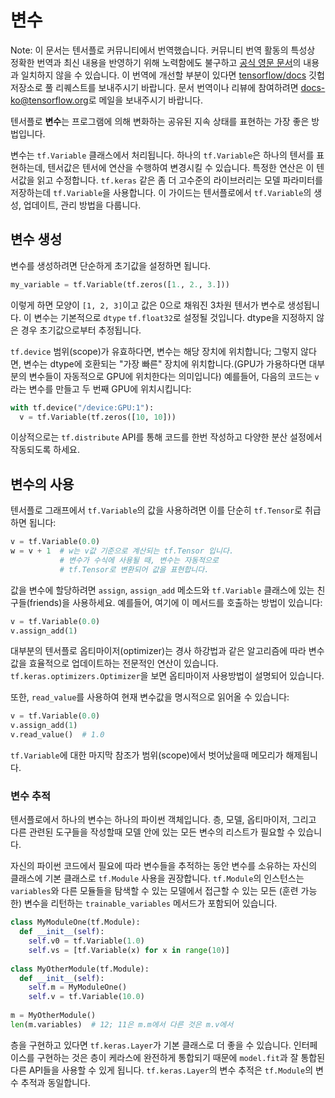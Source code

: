 # 변수

Note: 이 문서는 텐서플로 커뮤니티에서 번역했습니다. 커뮤니티 번역 활동의 특성상 정확한 번역과 최신 내용을 반영하기 위해 노력함에도
불구하고
[공식 영문 문서](https://github.com/tensorflow/docs/blob/master/site/en/beta/guide/variables.md)의
내용과 일치하지 않을 수 있습니다. 이 번역에 개선할 부분이 있다면
[tensorflow/docs](https://github.com/tensorflow/docs) 깃헙 저장소로 풀 리퀘스트를 보내주시기
바랍니다. 문서 번역이나 리뷰에 참여하려면
[docs-ko@tensorflow.org](https://groups.google.com/a/tensorflow.org/forum/#!forum/docs-ko)로
메일을 보내주시기 바랍니다.

텐서플로 **변수**는 프로그램에 의해 변화하는 공유된 지속 상태를 표현하는 가장 좋은 방법입니다.

변수는 `tf.Variable` 클래스에서 처리됩니다. 하나의 `tf.Variable`은 하나의 텐서를 표현하는데, 텐서값은 텐서에 연산을
수행하여 변경시킬 수 있습니다. 특정한 연산은 이 텐서값을 읽고 수정합니다. `tf.keras` 같은 좀 더 고수준의 라이브러리는 모델
파라미터를 저장하는데 `tf.Variable`을 사용합니다. 이 가이드는 텐서플로에서 `tf.Variable`의 생성, 업데이트, 관리 방법을
다룹니다.

## 변수 생성

변수를 생성하려면 단순하게 초기값을 설정하면 됩니다.

``` python
my_variable = tf.Variable(tf.zeros([1., 2., 3.]))
```

이렇게 하면 모양이 `[1, 2, 3]`이고 값은 0으로 채워진 3차원 텐서가 변수로 생성됩니다. 이 변수는 기본적으로 `dtype`
`tf.float32`로 설정될 것입니다. dtype을 지정하지 않은 경우 초기값으로부터 추정됩니다.

`tf.device` 범위(scope)가 유효하다면, 변수는 해당 장치에 위치합니다; 그렇지 않다면, 변수는 dtype에 호환되는 "가장 빠른"
장치에 위치합니다.(GPU가 가용하다면 대부분의 변수들이 자동적으로 GPU에 위치한다는 의미입니다) 예를들어, 다음의 코드는 `v`라는 변수를
만들고 두 번째 GPU에 위치시킵니다:

``` python
with tf.device("/device:GPU:1"):
  v = tf.Variable(tf.zeros([10, 10]))
```

이상적으로는 `tf.distribute` API를 통해 코드를 한번 작성하고 다양한 분산 설정에서 작동되도록 하세요.

## 변수의 사용

텐서플로 그래프에서 `tf.Variable`의 값을 사용하려면 이를 단순히 `tf.Tensor`로 취급하면 됩니다:

``` python
v = tf.Variable(0.0)
w = v + 1  # w는 v값 기준으로 계산되는 tf.Tensor 입니다.
           # 변수가 수식에 사용될 때, 변수는 자동적으로
           # tf.Tensor로 변환되어 값을 표현합니다.
```

값을 변수에 할당하려면 `assign`, `assign_add` 메소드와 `tf.Variable` 클래스에 있는 친구들(friends)을
사용하세요. 예를들어, 여기에 이 메서드를 호출하는 방법이 있습니다:

``` python
v = tf.Variable(0.0)
v.assign_add(1)
```

대부분의 텐서플로 옵티마이저(optimizer)는 경사 하강법과 같은 알고리즘에 따라 변수값을 효율적으로 업데이트하는 전문적인 연산이 있습니다.
`tf.keras.optimizers.Optimizer`을 보면 옵티마이저 사용방법이 설명되어 있습니다.

또한, `read_value`를 사용하여 현재 변수값을 명시적으로 읽어올 수 있습니다:

```python
v = tf.Variable(0.0)
v.assign_add(1)
v.read_value()  # 1.0
```

`tf.Variable`에 대한 마지막 참조가 범위(scope)에서 벗어났을때 메모리가 해제됩니다.

### 변수 추적

텐서플로에서 하나의 변수는 하나의 파이썬 객체입니다. 층, 모델, 옵티마이저, 그리고 다른 관련된 도구들을 작성할때 모델 안에 있는 모든 변수의
리스트가 필요할 수 있습니다.

자신의 파이썬 코드에서 필요에 따라 변수들을 추적하는 동안 변수를 소유하는 자신의 클래스에 기본 클래스로 `tf.Module` 사용을
권장합니다. `tf.Module`의 인스턴스는 `variables`와 다른 모듈들을 탐색할 수 있는 모델에서 접근할 수 있는 모든 (훈련
가능한) 변수을 리턴하는 `trainable_variables` 메서드가 포함되어 있습니다.

```python
class MyModuleOne(tf.Module):
  def __init__(self):
    self.v0 = tf.Variable(1.0)
    self.vs = [tf.Variable(x) for x in range(10)]
    
class MyOtherModule(tf.Module):
  def __init__(self):
    self.m = MyModuleOne()
    self.v = tf.Variable(10.0)
    
m = MyOtherModule()
len(m.variables)  # 12; 11은 m.m에서 다른 것은 m.v에서

```

층을 구현하고 있다면 `tf.keras.Layer`가 기본 클래스로 더 좋을 수 있습니다. 인터페이스를 구현하는 것은 층이 케라스에 완전하게
통합되기 때문에 `model.fit`과 잘 통합된 다른 API들을 사용할 수 있게 됩니다. `tf.keras.Layer`의 변수 추적은
`tf.Module`의 변수 추적과 동일합니다.
